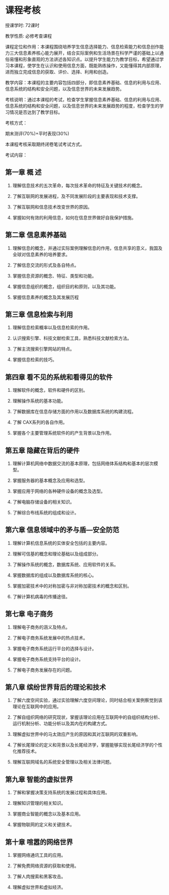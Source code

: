 # 课程考核
授课学时: 72课时

教学性质: 必修考查课程

课程定位和作用：本课程围绕培养学生信息选择能力、信息检索能力和信息创作能力三大信息素养核心能力展开，结合实际案例和生活场景在科学严谨的基础上以通俗易懂和形象直观的方法讲述各知识点。以提升学生能力为教学目标，希望通过学习本课程，使学生在认识和使用信息方面，既能熟练操作，又能懂得其内部原理，进而独立完成信息的获取、评价、选择、利用和创造。

教学内容：本课程的主要内容包括四部分，即信息素养基础、信息的利用与应用、信息系统的结构和安全问题，以及信息世界的未来发展趋势。

考核说明：通过本课程的考试，检查学生掌握信息素养基础、信息的利用与应用、信息系统的结构和安全问题，以及信息世界的未来发展趋势的程度，检查学生的学习情况是否达到了教学目标。

考核方式：

期末测评(70%)+平时表现(30%)

本课程考核采取期终闭卷笔试考试方式。

考试内容：

## 第一章 概  述
1. 理解信息技术的五次革命，每次技术革命的特征及关键技术的概念。

2. 了解互联网的发展进程，及不同发展阶段的主要表现和技术支撑。

3. 了解互联网和信息技术改变世界的原因。

4. 掌握如何有效的利用信息，如何在信息世界做好自我保护措施。

## 第二章 信息素养基础
1. 理解信息的概念，并通过实际案例理解信息的作用，信息共享的意义，我国及全球对信息素养的培养要求。

2. 了解信息交流的形式及各自特点。

3. 掌握信息资源的概念、特征、类型和功能。

4. 掌握信息组织的概念，组织目的和原则，以及其功能。

5. 掌握信息素养的概念及其发展历程

## 第三章 信息检索与利用
1. 理解信息检索概率以及信息检索的作用。

2. 认识搜索引擎、科技文献检索工具，熟悉科技文献检索方法。

3. 了解主流搜索引擎网站的特点。

5. 掌握信息检索的技巧。

## 第四章 看不见的系统和看得见的软件
1. 理解软件的概念，软件和硬件的区别。

2. 理解操作系统的基本功能。

3. 了解数据库在信息存储方面的作用以及数据库系统的构建流程。

4. 了解 CAX系列的各自作用。

5. 掌握各个主要管理系统软件的的产生背景以及作用。

## 第五章 隐藏在背后的硬件
1. 理解计算机网络中数据交流的基本原理，包括网络体系结构和基本的层次模型。

2. 掌握服务器的基本概念及应用和选型。

3. 掌握应用于网络的各种硬件设备的概念及选型。

4. 了解电脑存储设备的相关知识。

5. 了解综合布线系统的组成和设计。

## 第六章 信息领域中的矛与盾—安全防范
1. 理解计算机信息系统的实体安全包括的主要内容。

2. 理解可信基的概念和理论基础以及组成部分。

3. 了解操作系统的概念，数据库系统、应用软件的关系。

4. 掌握数据库的组成以及数据库系统的核心。

5. 掌握加密技术中的对称加密与非对称加密技术的概念和区别。

6. 了解计算机病毒的传播途径。

## 第七章 电子商务
1. 理解电子商务的涵义及特点。

2. 了解电子商务系统发展中的热点技术。

3. 掌握电子商务系统运行平台的选择与设计。

4. 掌握电子商务系统支持平台的设计。

5. 了解电子商务发展存在的问题。

## 第八章 缤纷世界背后的理论和技术
1. 了解六度空间实验，通过实验理解六度空间理论，同时结合相关案例察觉到该理论在互联网中的应用。

2. 了解自组织网络的研究现状，掌握该理论应用在互联网中的自组织结构分析、运行机制分析、功能分析以及其内在的构建方式。

3. 理解虚拟世界中的马太效应产生的原因和其对互联网的双重影响。

4. 了解长尾理论的定义和背景以及长尾经济学，掌握能够实现长尾经济学的个性化推荐技术。

5. 理解互联网域名的系统安全管理以及相关法律问题。

## 第九章 智能的虚拟世界
1. 了解和掌握决策支持系统的发展过程和具体应用。

2. 理解知识管理的相关知识。

3. 掌握商业智能的概念以及基本应用。

4. 掌握物联网的定义和关键技术。

## 第十章 喧嚣的网络世界
1. 掌握网络通讯工具的应用。

2. 了解免费网络资源的获取和使用。

3. 了解人肉搜索和黑客攻击。

4. 理解虚拟世界和虚拟经济。